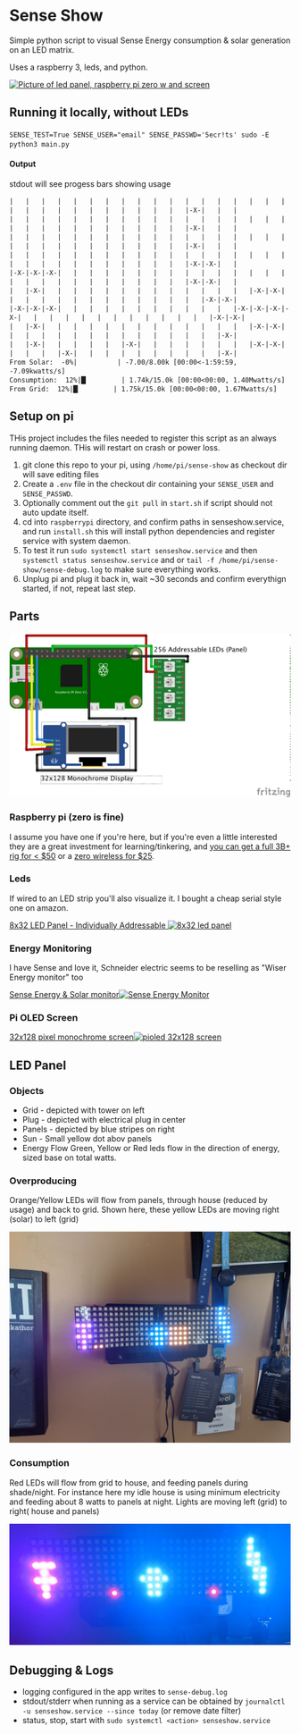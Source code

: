 # Sense Show

Simple python script to visual Sense Energy consumption & solar generation on an LED matrix.

Uses a raspberry 3, leds, and python.

[![Picture of led panel, raspberry pi zero w and screen](https://img.youtube.com/vi/Jnkek4CRb7w/0.jpg)](https://www.youtube.com/watch?v=Jnkek4CRb7w)

## Running it locally, without LEDs
`SENSE_TEST=True SENSE_USER="email" SENSE_PASSWD='5ecr!ts' sudo -E python3 main.py`

#### Output

stdout will see progess bars showing usage

```
|   |   |   |   |   |   |   |   |   |   |   |   |   |   |   |   |   |   |   |   |   |   |   |   |   |   |   |   |   |-X-|   |   |
|   |   |   |   |   |   |   |   |   |   |   |   |   |   |   |   |   |   |   |   |   |   |   |   |   |   |   |   |   |-X-|   |   |
|   |   |   |   |   |   |   |   |   |   |   |   |   |   |   |   |   |   |   |   |   |   |   |   |   |   |   |   |   |-X-|   |   |
|   |   |   |   |   |   |   |   |   |   |   |   |   |   |   |   |   |   |   |   |   |   |   |   |   |   |   |   |   |-X-|-X-|   |
|-X-|-X-|-X-|   |   |   |   |   |   |   |   |   |   |   |   |   |   |   |   |   |   |   |   |   |   |   |   |   |   |-X-|-X-|   |
|   |-X-|   |   |   |   |   |   |   |   |   |   |   |   |   |-X-|-X-|   |   |   |   |   |   |   |   |   |   |   |   |   |-X-|-X-|
|-X-|-X-|-X-|   |   |   |   |   |   |   |   |   |   |   |-X-|-X-|-X-|-X-|   |   |   |   |   |   |   |   |   |   |   |   |-X-|-X-|
|   |-X-|   |   |   |   |   |   |   |   |   |   |   |   |   |-X-|-X-|   |   |   |   |   |   |   |   |   |   |   |   |   |   |-X-|
|   |-X-|   |   |   |   |   |-X-|   |   |   |   |   |   |   |-X-|-X-|   |   |   |   |-X-|   |   |   |   |   |   |   |   |   |-X-|
From Solar:  -0%|          | -7.00/8.00k [00:00<-1:59:59, -7.09kwatts/s]
Consumption:  12%|█▏        | 1.74k/15.0k [00:00<00:00, 1.40Mwatts/s]
From Grid:  12%|█▏        | 1.75k/15.0k [00:00<00:00, 1.67Mwatts/s]
```

## Setup on pi
THis project includes the files needed to register this script as an always running daemon. THis will restart on crash or power loss.

1) git clone this repo to your pi, using `/home/pi/sense-show` as checkout dir will save editing files
2) Create a `.env` file in the checkout dir containing your `SENSE_USER` and `SENSE_PASSWD`.
2) Optionally comment out the `git pull` in `start.sh` if script should not auto update itself.
2) cd into `raspberrypi` directory, and confirm paths in senseshow.service, and run `install.sh` this will install python dependencies and register service with system daemon.
3) To test it run `sudo systemctl start senseshow.service` and then `systemctl status senseshow.service` and or `tail -f /home/pi/sense-show/sense-debug.log` to make sure everything works.
4) Unplug pi and plug it back in, wait ~30 seconds and confirm everythign started, if not, repeat last step.



## Parts

![Wiring Schematic/Breadboard Visual](/assets/sense-show_bb.png)

### Raspberry pi (zero is fine)

I assume you have one if you're here, but if you're even a little interested they are a great investment for learning/tinkering, and [you can get a full 3B+ rig for < $50](https://amzn.to/3aJ90TA) or a [zero wireless for $25](https://amzn.to/36FntwW).

### Leds

If wired to an LED strip you'll also visualize it. I bought a cheap serial style one on amazon.

[8x32 LED Panel - Individually Addressable
![8x32 led panel](https://ws-na.amazon-adsystem.com/widgets/q?_encoding=UTF8&ASIN=B07P5TSKX8&Format=_SL160_&ID=AsinImage&MarketPlace=US&ServiceVersion=20070822&WS=1&tag=eddiewebb-20&language=en_US)](https://amzn.to/2RoNRGH)

### Energy Monitoring

I have Sense and love it, Schneider electric seems to be reselling as "Wiser Energy monitor" too

[Sense Energy & Solar monitor![Sense Energy Monitor](https://ws-na.amazon-adsystem.com/widgets/q?_encoding=UTF8&ASIN=B075K51T9X&Format=_SL160_&ID=AsinImage&MarketPlace=US&ServiceVersion=20070822&WS=1&tag=eddiewebb-20&language=en_US)](https://amzn.to/38BcGVD)

### Pi OLED Screen
[32x128 pixel monochrome screen![pioled 32x128 screen](https://ir-na.amazon-adsystem.com/e/ir?t=eddiewebb-20&language=en_US&l=li2&o=1&a=B07T4LGTWT)](https://amzn.to/2RG1KR1)


## LED Panel

### Objects
- Grid - depicted with tower on left
- Plug - depicted with electrical plug in center
- Panels - depicted by blue stripes on right
- Sun - Small yellow dot abov panels
- Energy Flow Green, Yellow or Red leds flow in the direction of energy, sized base on total watts.

### Overproducing

Orange/Yellow LEDs will flow from panels, through house (reduced by usage) and back to grid. Shown here, these yellow LEDs are moving right (solar) to left (grid)

![Overproducing](/assets/overproduce.jpg)

### Consumption

Red LEDs will flow from grid to house, and feeding panels during shade/night.  For instance here my idle house is using minimum electricity and feeding about 8 watts to panels at night. Lights are moving left (grid) to right( house and panels)

![NIghtly consumption](/assets/night.jpg)



## Debugging & Logs
- logging configured in the app writes to `sense-debug.log`
- stdout/stderr when running as a service can be obtained by `journalctl -u senseshow.service --since today`  (or remove date filter)
- status, stop, start with `sudo systemctl <action> senseshow.service`
